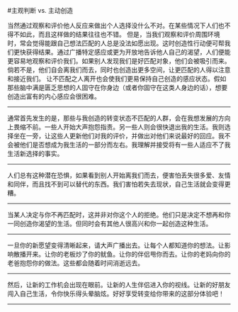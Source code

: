 #主观判断 vs. 主动创造

当然通过观察和评价他人反应来做出个人选择没什么不对。在某些情况下人们也不得不如此，而且这样做的结果往往也不错。 但是，当我们观察和评价周围环境时，常会觉得能跟自己想法匹配的人总是没法如愿出现。这时创造性行动便可帮我们更快获得结果。通过广播特定感应或更为开放地告诉他人自己的渴望，人们便能更容易地观察和评价我们。如果别人发现我们是好匹配对象，他们会被吸引而来。倘若不是，他们自会离我们而去，同时也创造出更多空间，让更匹配的人得以注意和接近我们。 让不匹配之人离开也会使我们更易保持自己创造的感应状态。假如那些脑中满是匮乏思想的人固守在你身边（或者你固守在这类人身边的话），想要创造出富有的内心感应会很困难。

---

通常首先发生的是，那些与我创造的转变状态不匹配的人群，会在我想发展的方向上畏缩不前。一些人开始大声抱怨指责。另一些人则会很快退出我的生活。我则选择坐在一旁，让这些人更新他们对我的评价，并做出对他们来说最好的回应。我不会被他们是否想成为我生活的一部分而左右。我理解并接受将有一些人适应不了我生活新选择的事实。

---

人们总有这种潜在恐惧，如果看到别人开始离我们而去，便害怕丢失很多爱、友情和同伴，而且找不到可以替代的东西。我们害怕若失去现状，自己生活就会变得更糟。

---

当某人决定与你不再匹配时，这并非对你这个人的拒绝。他们只是决定不想再和你一同创造你渴望的生活。但同时会有其他人很高兴和你一起创造这种生活。

---

一旦你的新愿望变得清晰起来，请大声广播出去。让每个人都知道你的想法。让影响散播开来。让你的老板炒了你的鱿鱼。让你的伴侣甩你而去。让你的老妈向你的老爸抱怨你的做法。这些都会随着时间消逝远去。

---

然后，让新的工作机会出现在眼前。让新的人生伴侣进入你的视线。让新的好朋友闯入自己生活，令你快乐得头晕脑炫。好好享受转变给你带来的这部分体验吧！

---

